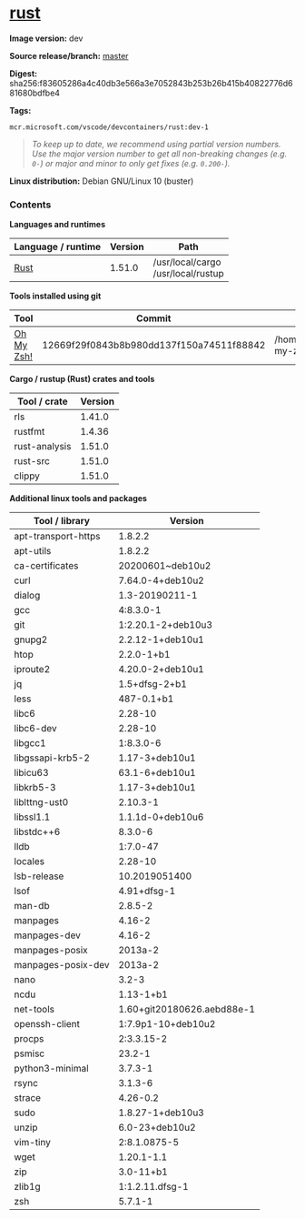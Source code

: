 # [rust](https://github.com/microsoft/vscode-dev-containers/tree/master/containers/rust)

**Image version:** dev

**Source release/branch:** [master](https://github.com/microsoft/vscode-dev-containers/tree/master/containers/rust)

**Digest:** sha256:f83605286a4c40db3e566a3e7052843b253b26b415b40822776d681680bdfbe4

**Tags:**
```
mcr.microsoft.com/vscode/devcontainers/rust:dev-1
```
> *To keep up to date, we recommend using partial version numbers. Use the major version number to get all non-breaking changes (e.g. `0-`) or major and minor to only get fixes (e.g. `0.200-`).*

**Linux distribution:** Debian GNU/Linux 10 (buster)

### Contents
**Languages and runtimes**

| Language / runtime | Version | Path |
|--------------------|---------|------|
| [Rust](https://github.com/rust-lang/rust) | 1.51.0 | /usr/local/cargo<br />/usr/local/rustup |

**Tools installed using git**

| Tool | Commit | Path |
|------|--------|------|
| [Oh My Zsh!](https://github.com/ohmyzsh/ohmyzsh) | 12669f29f0843b8b980dd137f150a74511f88842 | /home/vscode/.oh-my-zsh |

**Cargo / rustup (Rust) crates and tools**

| Tool / crate | Version |
|--------------|---------|
| rls | 1.41.0 |
| rustfmt | 1.4.36 |
| rust-analysis | 1.51.0 |
| rust-src | 1.51.0 |
| clippy | 1.51.0 |

**Additional linux tools and packages**

| Tool / library | Version |
|----------------|---------|
| apt-transport-https | 1.8.2.2 |
| apt-utils | 1.8.2.2 |
| ca-certificates | 20200601~deb10u2 |
| curl | 7.64.0-4+deb10u2 |
| dialog | 1.3-20190211-1 |
| gcc | 4:8.3.0-1 |
| git | 1:2.20.1-2+deb10u3 |
| gnupg2 | 2.2.12-1+deb10u1 |
| htop | 2.2.0-1+b1 |
| iproute2 | 4.20.0-2+deb10u1 |
| jq | 1.5+dfsg-2+b1 |
| less | 487-0.1+b1 |
| libc6 | 2.28-10 |
| libc6-dev | 2.28-10 |
| libgcc1 | 1:8.3.0-6 |
| libgssapi-krb5-2 | 1.17-3+deb10u1 |
| libicu63 | 63.1-6+deb10u1 |
| libkrb5-3 | 1.17-3+deb10u1 |
| liblttng-ust0 | 2.10.3-1 |
| libssl1.1 | 1.1.1d-0+deb10u6 |
| libstdc++6 | 8.3.0-6 |
| lldb | 1:7.0-47 |
| locales | 2.28-10 |
| lsb-release | 10.2019051400 |
| lsof | 4.91+dfsg-1 |
| man-db | 2.8.5-2 |
| manpages | 4.16-2 |
| manpages-dev | 4.16-2 |
| manpages-posix | 2013a-2 |
| manpages-posix-dev | 2013a-2 |
| nano | 3.2-3 |
| ncdu | 1.13-1+b1 |
| net-tools | 1.60+git20180626.aebd88e-1 |
| openssh-client | 1:7.9p1-10+deb10u2 |
| procps | 2:3.3.15-2 |
| psmisc | 23.2-1 |
| python3-minimal | 3.7.3-1 |
| rsync | 3.1.3-6 |
| strace | 4.26-0.2 |
| sudo | 1.8.27-1+deb10u3 |
| unzip | 6.0-23+deb10u2 |
| vim-tiny | 2:8.1.0875-5 |
| wget | 1.20.1-1.1 |
| zip | 3.0-11+b1 |
| zlib1g | 1:1.2.11.dfsg-1 |
| zsh | 5.7.1-1 |

